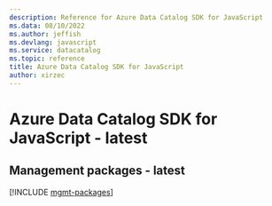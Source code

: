 ```yaml
---
description: Reference for Azure Data Catalog SDK for JavaScript
ms.data: 08/10/2022
ms.author: jeffish
ms.devlang: javascript
ms.service: datacatalog
ms.topic: reference
title: Azure Data Catalog SDK for JavaScript
author: xirzec
---
```

# Azure Data Catalog SDK for JavaScript - latest

## Management packages - latest
[!INCLUDE [mgmt-packages](data-catalog-mgmt-index.md)]